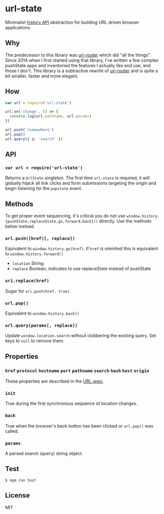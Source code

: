 # url-state
Minimalist [history API](https://developer.mozilla.org/en-US/docs/Web/API/History_API) abstraction for building URL driven browser applications.

## Why
The predecessor to this library was [uri-router]() which did "all the things". Since 2014 when I first started using that library, I've written a few complex pushState apps and inventoried the features I actually like and use, and those I don't. This library is a subtractive rewrite of [uri-router]() and is quite a bit smaller, faster and more elegant.

## How
``` javascript
var url = require('url-state')

url.on('change', () => {
  console.log(url.pathname, url.params)
})

url.push('/somewhere')
url.pop()
url.query({ q: 'search' })
```

## API

### `var url = require('url-state')`
Returns a `UrlState` singleton. The first time `url-state` is required, it will globally hijack all link clicks and form submissions targeting the origin and begin listening for the `popstate` event.

## Methods
To get proper event sequencing, it's critical you do not use `window.history.{pushState,replaceState,go,forward,back}()` directly. Use the methods below instead.

### `url.push([href][, replace])`
Equivalent to `window.history.go(href)`. If `href` is ommited this is equivalent to `window.history.forward()`
* `location` String
* `replace` Boolean; indicates to use replaceState instead of pushState

### `uri.replace(href)`
Sugar for `uri.push(href, true)`.

### `url.pop()`
Equivalent to `window.history.back()`

### `url.query(params[, replace])`
Update `window.location.search` without clobbering the existing query. Set keys to `null` to remove them.

## Properties

### `href` `protocol` `hostname` `port` `pathname` `search` `hash` `host` `origin`
These properties are described in the [URL spec](https://url.spec.whatwg.org).

### `init`
True during the first synchronous sequence of location changes.

### `back`
True when the browser's back button has been clicked or `url.pop()` was called.

### `params`
A parsed search (query) string object.

## Test
``` shell
$ npm run test
```

## License
MIT
